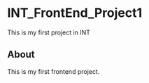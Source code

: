 # INT_FrontEnd_Project1
This is my first project in INT

## About

This is my first frontend project.
